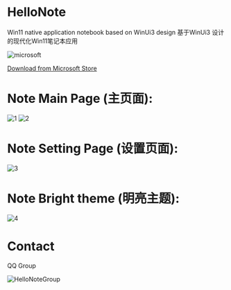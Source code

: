 # HelloNote 
Win11 native application notebook based on WinUi3 design
基于WinUi3 设计的现代化Win11笔记本应用

![microsoft](https://user-images.githubusercontent.com/37917403/206961341-fadbdff9-e178-4d83-9245-9bb94dc97816.png)

[Download from Microsoft Store](https://apps.microsoft.com/store/detail/hellonote/9N94LT5S8FD9?hl=zh-cn&gl=cn)


# Note Main Page (主页面):
![1](https://user-images.githubusercontent.com/37917403/204701241-f08244b2-7918-4f14-8332-7e0afa0588d3.png)
![2](https://user-images.githubusercontent.com/37917403/204701245-23a60ab1-d60d-489d-bffa-b25b2dcb70e1.png)

# Note Setting Page (设置页面):
![3](https://user-images.githubusercontent.com/37917403/204701252-6d3e6d2e-9a95-4e68-8e49-7df3056d6788.png)

# Note Bright theme (明亮主题):
![4](https://user-images.githubusercontent.com/37917403/204701255-46b4240b-d28a-4916-8336-80ae15e19125.png)

# Contact

QQ Group

![HelloNoteGroup](https://user-images.githubusercontent.com/37917403/207003711-a07e8e49-abad-47c9-b9bb-3657389682d6.png)
